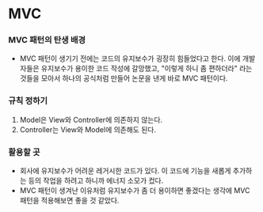 # MVC

### MVC 패턴의 탄생 배경
- MVC 패턴이 생기기 전에는 코드의 유지보수가 굉장히 힘들었다고 한다. 이에 개발자들은 유지보수가 용이한 코드 작성에 갈망했고, "이렇게 하니 좀 편하더라" 라는 것들을 모아서 하나의 공식처럼 만들어 논문을 낸게 바로 MVC 패턴이다. 

### 규칙 정하기
1. Model은 View와 Controller에 의존하지 않는다.
2. Controller는 View와 Model에 의존해도 된다.


### 활용할 곳
- 회사에 유지보수가 어려운 레거시한 코드가 있다. 이 코드에 기능을 새롭게 추가하는 등의 작업을 하려고 하니까 에너지 소모가 컸다.
- MVC 패턴이 생겨난 이유처럼 유지보수가 좀 더 용이하면 좋겠다는 생각에 MVC 패턴을 적용해보면 좋을 것 같았다.
